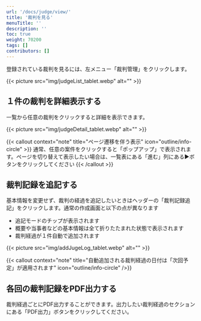 ```yaml
---
url: '/docs/judge/view/'
title: '裁判を見る'
menuTitle: ''
description: ''
toc: true
weight: 70200
tags: []
contributors: []
---
```


登録されている裁判を見るには、左メニュー「裁判管理」をクリックします。

{{< picture src="img/judgeList_tablet.webp" alt="" >}}

## １件の裁判を詳細表示する

一覧から任意の裁判をクリックすると詳細を表示できます。

{{< picture src="img/judgeDetail_tablet.webp" alt="" >}}

{{< callout context="note" title="ページ遷移を伴う表示" icon="outline/info-circle" >}}
通常、任意の案件をクリックすると「ポップアップ」で表示されます。ページを切り替えて表示したい場合は、一覧表にある「進む」列にある▶ボタンをクリックしてください
{{< /callout >}}

## 裁判記録を追記する

基本情報を変更せず、裁判の経過を追記したいときはヘッダーの「裁判記録追記」をクリックします。通常の作成画面と以下の点が異なります

- 追記モードのチップが表示されます
- 概要や当事者などの基本情報は全て折りたたまれた状態で表示されます
- 裁判経過が１件自動で追加されます

{{< picture src="img/addJugeLog_tablet.webp" alt="" >}}

{{< callout context="note" title="自動追加される裁判経過の日付は「次回予定」が適用されます" icon="outline/info-circle" />}}

## 各回の裁判記録をPDF出力する

裁判経過ごとにPDF出力することができます。出力したい裁判経過のセクションにある「PDF出力」ボタンをクリックしてください。
